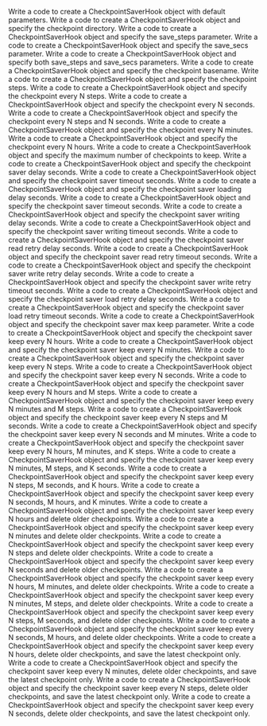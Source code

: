 Write a code to create a CheckpointSaverHook object with default parameters.
Write a code to create a CheckpointSaverHook object and specify the checkpoint directory.
Write a code to create a CheckpointSaverHook object and specify the save_steps parameter.
Write a code to create a CheckpointSaverHook object and specify the save_secs parameter.
Write a code to create a CheckpointSaverHook object and specify both save_steps and save_secs parameters.
Write a code to create a CheckpointSaverHook object and specify the checkpoint basename.
Write a code to create a CheckpointSaverHook object and specify the checkpoint steps.
Write a code to create a CheckpointSaverHook object and specify the checkpoint every N steps.
Write a code to create a CheckpointSaverHook object and specify the checkpoint every N seconds.
Write a code to create a CheckpointSaverHook object and specify the checkpoint every N steps and N seconds.
Write a code to create a CheckpointSaverHook object and specify the checkpoint every N minutes.
Write a code to create a CheckpointSaverHook object and specify the checkpoint every N hours.
Write a code to create a CheckpointSaverHook object and specify the maximum number of checkpoints to keep.
Write a code to create a CheckpointSaverHook object and specify the checkpoint saver delay seconds.
Write a code to create a CheckpointSaverHook object and specify the checkpoint saver timeout seconds.
Write a code to create a CheckpointSaverHook object and specify the checkpoint saver loading delay seconds.
Write a code to create a CheckpointSaverHook object and specify the checkpoint saver timeout seconds.
Write a code to create a CheckpointSaverHook object and specify the checkpoint saver writing delay seconds.
Write a code to create a CheckpointSaverHook object and specify the checkpoint saver writing timeout seconds.
Write a code to create a CheckpointSaverHook object and specify the checkpoint saver read retry delay seconds.
Write a code to create a CheckpointSaverHook object and specify the checkpoint saver read retry timeout seconds.
Write a code to create a CheckpointSaverHook object and specify the checkpoint saver write retry delay seconds.
Write a code to create a CheckpointSaverHook object and specify the checkpoint saver write retry timeout seconds.
Write a code to create a CheckpointSaverHook object and specify the checkpoint saver load retry delay seconds.
Write a code to create a CheckpointSaverHook object and specify the checkpoint saver load retry timeout seconds.
Write a code to create a CheckpointSaverHook object and specify the checkpoint saver max keep parameter.
Write a code to create a CheckpointSaverHook object and specify the checkpoint saver keep every N hours.
Write a code to create a CheckpointSaverHook object and specify the checkpoint saver keep every N minutes.
Write a code to create a CheckpointSaverHook object and specify the checkpoint saver keep every N steps.
Write a code to create a CheckpointSaverHook object and specify the checkpoint saver keep every N seconds.
Write a code to create a CheckpointSaverHook object and specify the checkpoint saver keep every N hours and M steps.
Write a code to create a CheckpointSaverHook object and specify the checkpoint saver keep every N minutes and M steps.
Write a code to create a CheckpointSaverHook object and specify the checkpoint saver keep every N steps and M seconds.
Write a code to create a CheckpointSaverHook object and specify the checkpoint saver keep every N seconds and M minutes.
Write a code to create a CheckpointSaverHook object and specify the checkpoint saver keep every N hours, M minutes, and K steps.
Write a code to create a CheckpointSaverHook object and specify the checkpoint saver keep every N minutes, M steps, and K seconds.
Write a code to create a CheckpointSaverHook object and specify the checkpoint saver keep every N steps, M seconds, and K hours.
Write a code to create a CheckpointSaverHook object and specify the checkpoint saver keep every N seconds, M hours, and K minutes.
Write a code to create a CheckpointSaverHook object and specify the checkpoint saver keep every N hours and delete older checkpoints.
Write a code to create a CheckpointSaverHook object and specify the checkpoint saver keep every N minutes and delete older checkpoints.
Write a code to create a CheckpointSaverHook object and specify the checkpoint saver keep every N steps and delete older checkpoints.
Write a code to create a CheckpointSaverHook object and specify the checkpoint saver keep every N seconds and delete older checkpoints.
Write a code to create a CheckpointSaverHook object and specify the checkpoint saver keep every N hours, M minutes, and delete older checkpoints.
Write a code to create a CheckpointSaverHook object and specify the checkpoint saver keep every N minutes, M steps, and delete older checkpoints.
Write a code to create a CheckpointSaverHook object and specify the checkpoint saver keep every N steps, M seconds, and delete older checkpoints.
Write a code to create a CheckpointSaverHook object and specify the checkpoint saver keep every N seconds, M hours, and delete older checkpoints.
Write a code to create a CheckpointSaverHook object and specify the checkpoint saver keep every N hours, delete older checkpoints, and save the latest checkpoint only.
Write a code to create a CheckpointSaverHook object and specify the checkpoint saver keep every N minutes, delete older checkpoints, and save the latest checkpoint only.
Write a code to create a CheckpointSaverHook object and specify the checkpoint saver keep every N steps, delete older checkpoints, and save the latest checkpoint only.
Write a code to create a CheckpointSaverHook object and specify the checkpoint saver keep every N seconds, delete older checkpoints, and save the latest checkpoint only.